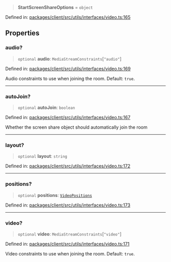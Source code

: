 > **StartScreenShareOptions** = `object`

Defined in: [packages/client/src/utils/interfaces/video.ts:165](https://github.com/signalwire/signalwire-js/blob/52fa77b6c8db68f4c99b30b3776f45a4309e15bf/packages/client/src/utils/interfaces/video.ts#L165)

## Properties

### audio?

> `optional` **audio**: `MediaStreamConstraints`\[`"audio"`\]

Defined in: [packages/client/src/utils/interfaces/video.ts:169](https://github.com/signalwire/signalwire-js/blob/52fa77b6c8db68f4c99b30b3776f45a4309e15bf/packages/client/src/utils/interfaces/video.ts#L169)

Audio constraints to use when joining the room. Default: `true`.

***

### autoJoin?

> `optional` **autoJoin**: `boolean`

Defined in: [packages/client/src/utils/interfaces/video.ts:167](https://github.com/signalwire/signalwire-js/blob/52fa77b6c8db68f4c99b30b3776f45a4309e15bf/packages/client/src/utils/interfaces/video.ts#L167)

Whether the screen share object should automatically join the room

***

### layout?

> `optional` **layout**: `string`

Defined in: [packages/client/src/utils/interfaces/video.ts:172](https://github.com/signalwire/signalwire-js/blob/52fa77b6c8db68f4c99b30b3776f45a4309e15bf/packages/client/src/utils/interfaces/video.ts#L172)

***

### positions?

> `optional` **positions**: [`VideoPositions`](VideoPositions.md)

Defined in: [packages/client/src/utils/interfaces/video.ts:173](https://github.com/signalwire/signalwire-js/blob/52fa77b6c8db68f4c99b30b3776f45a4309e15bf/packages/client/src/utils/interfaces/video.ts#L173)

***

### video?

> `optional` **video**: `MediaStreamConstraints`\[`"video"`\]

Defined in: [packages/client/src/utils/interfaces/video.ts:171](https://github.com/signalwire/signalwire-js/blob/52fa77b6c8db68f4c99b30b3776f45a4309e15bf/packages/client/src/utils/interfaces/video.ts#L171)

Video constraints to use when joining the room. Default: `true`.

